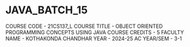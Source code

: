 # JAVA_BATCH_15

COURSE CODE - 21CS137_L
COURSE TITLE - OBJECT ORIENTED PROGRAMMING CONCEPTS USING JAVA
COURSE CREDITS - 5
FACULTY NAME - KOTHAKONDA CHANDHAR
YEAR - 2024-25
AC YEAR/SEM - 3-1
